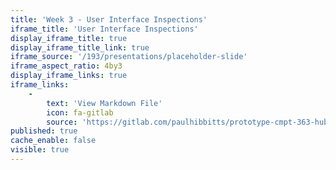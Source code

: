 ```yaml
---
title: 'Week 3 - User Interface Inspections'
iframe_title: 'User Interface Inspections'
display_iframe_title: true
display_iframe_title_link: true
iframe_source: '/193/presentations/placeholder-slide'
iframe_aspect_ratio: 4by3
display_iframe_links: true
iframe_links:
    -
        text: 'View Markdown File'
        icon: fa-gitlab
        source: 'https://gitlab.com/paulhibbitts/prototype-cmpt-363-hub/blob/master/pages/02.193/presentations/placeholder-slide/presentation.md'
published: true
cache_enable: false
visible: true
---
```

